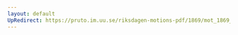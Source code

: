 ```yaml
---
layout: default
UpRedirect: https://pruto.im.uu.se/riksdagen-motions-pdf/1869/mot_1869__ak__171/mot_1869__ak__171-001.pdf
---
```

